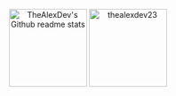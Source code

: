 <p align="center">
    <img height="140em" src="https://github-readme-stats.vercel.app/api?username=thealexdev23&theme=onedark&show_icons=true" alt="TheAlexDev's Github readme stats">
    <img height="140em" src="http://github-readme-streak-stats.herokuapp.com?user=thealexdev23&&theme=onedark&show_icons=true" alt="thealexdev23"/>
</p>
